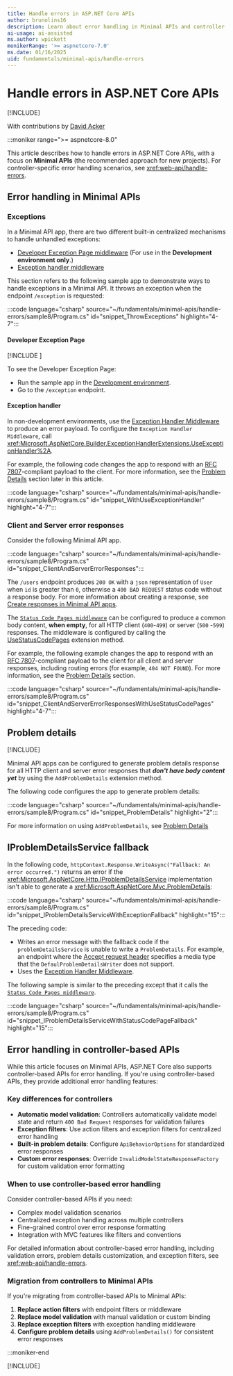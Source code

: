 ```yaml
---
title: Handle errors in ASP.NET Core APIs
author: brunolins16
description: Learn about error handling in Minimal APIs and controller-based APIs in ASP.NET Core.
ai-usage: ai-assisted
ms.author: wpickett
monikerRange: '>= aspnetcore-7.0'
ms.date: 01/16/2025
uid: fundamentals/minimal-apis/handle-errors
---
```


# Handle errors in ASP.NET Core APIs

[!INCLUDE[](~/includes/not-latest-version.md)]

With contributions by [David Acker](https://github.com/david-acker)

 :::moniker range=">= aspnetcore-8.0"

This article describes how to handle errors in ASP.NET Core APIs, with a focus on **Minimal APIs** (the recommended approach for new projects). For controller-specific error handling scenarios, see <xref:web-api/handle-errors>.

## Error handling in Minimal APIs

### Exceptions

In a Minimal API app, there are two different built-in centralized mechanisms to handle unhandled exceptions:

* [Developer Exception Page middleware](#developer-exception-page) (For use in the **Development environment only**.)
* [Exception handler middleware](#exception-handler)

This section refers to the following sample app to demonstrate ways to handle exceptions in a Minimal API. It throws an exception when the endpoint `/exception` is requested:

:::code language="csharp" source="~/fundamentals/minimal-apis/handle-errors/sample8/Program.cs" id="snippet_ThrowExceptions" highlight="4-7":::

#### Developer Exception Page

[!INCLUDE [](~/includes/developer-exception-page.md)]

To see the Developer Exception Page:

* Run the sample app in the [Development environment](xref:fundamentals/environments).
* Go to the `/exception` endpoint.

#### Exception handler

In non-development environments, use the [Exception Handler Middleware](xref:fundamentals/error-handling#exception-handler-page) to produce an error payload. To configure the `Exception Handler Middleware`, call <xref:Microsoft.AspNetCore.Builder.ExceptionHandlerExtensions.UseExceptionHandler%2A>.

For example, the following code changes the app to respond with an [RFC 7807](https://tools.ietf.org/html/rfc7807)-compliant payload to the client. For more information, see the [Problem Details](#problem-details) section later in this article.

:::code language="csharp" source="~/fundamentals/minimal-apis/handle-errors/sample8/Program.cs" id="snippet_WithUseExceptionHandler" highlight="4-7":::

### Client and Server error responses

Consider the following Minimal API app.

:::code language="csharp" source="~/fundamentals/minimal-apis/handle-errors/sample8/Program.cs" id="snippet_ClientAndServerErrorResponses":::

The `/users` endpoint produces `200 OK` with a `json` representation of `User` when `id` is greater than `0`, otherwise a `400 BAD REQUEST` status code without a response body. For more information about creating a response, see [Create responses in Minimal API apps](/aspnet/core/fundamentals/minimal-apis/responses).

The [`Status Code Pages middleware`](xref:fundamentals/error-handling#sestatuscodepages) can be configured to produce a common body content, **when empty**, for all HTTP client (`400`-`499`) or server (`500` -`599`) responses. The middleware is configured by calling the 
[UseStatusCodePages](<xref:Microsoft.AspNetCore.Builder.StatusCodePagesExtensions.UseStatusCodePages%2A>) extension method.

For example, the following example changes the app to respond with an [RFC 7807](https://tools.ietf.org/html/rfc7807)-compliant payload to the client for all client and server responses, including routing errors (for example, `404 NOT FOUND`). For more information, see the [Problem Details](#problem-details) section.

:::code language="csharp" source="~/fundamentals/minimal-apis/handle-errors/sample8/Program.cs" id="snippet_ClientAndServerErrorResponsesWithUseStatusCodePages" highlight="4-7":::

## Problem details

[!INCLUDE[](~/includes/problem-details-service.md)]

Minimal API apps can be configured to generate problem details response for all HTTP client and server error responses that ***don't have body content yet*** by using the `AddProblemDetails` extension method.

The following code configures the app to generate problem details:

:::code language="csharp" source="~/fundamentals/minimal-apis/handle-errors/sample8/Program.cs" id="snippet_ProblemDetails" highlight="2":::

For more information on using `AddProblemDetails`, see [Problem Details](/aspnet/core/fundamentals/error-handling?view=aspnetcore-7.0&preserve-view=true#pds7)

## IProblemDetailsService fallback

In the following code, `httpContext.Response.WriteAsync("Fallback: An error occurred.")` returns an error if the <xref:Microsoft.AspNetCore.Http.IProblemDetailsService> implementation isn't able to generate a <xref:Microsoft.AspNetCore.Mvc.ProblemDetails>:

:::code language="csharp" source="~/fundamentals/minimal-apis/handle-errors/sample8/Program.cs" id="snippet_IProblemDetailsServiceWithExceptionFallback" highlight="15":::

The preceding code:

* Writes an error message with the fallback code if the `problemDetailsService` is unable to write a `ProblemDetails`. For example, an endpoint where the [Accept request header](https://developer.mozilla.org/docs/Web/HTTP/Headers/Accept) specifies a media type that the `DefaulProblemDetailsWriter` does not support.
* Uses the [Exception Handler Middleware](xref:fundamentals/error-handling#exception-handler-page).

The following sample is similar to the preceding except that it calls the [`Status Code Pages middleware`](xref:fundamentals/error-handling#usestatuscodepages).

:::code language="csharp" source="~/fundamentals/minimal-apis/handle-errors/sample8/Program.cs" id="snippet_IProblemDetailsServiceWithStatusCodePageFallback" highlight="15":::

## Error handling in controller-based APIs

While this article focuses on Minimal APIs, ASP.NET Core also supports controller-based APIs for error handling. If you're using controller-based APIs, they provide additional error handling features:

### Key differences for controllers

* **Automatic model validation**: Controllers automatically validate model state and return `400 Bad Request` responses for validation failures
* **Exception filters**: Use action filters and exception filters for centralized error handling
* **Built-in problem details**: Configure `ApiBehaviorOptions` for standardized error responses
* **Custom error responses**: Override `InvalidModelStateResponseFactory` for custom validation error formatting

### When to use controller-based error handling

Consider controller-based APIs if you need:

* Complex model validation scenarios
* Centralized exception handling across multiple controllers
* Fine-grained control over error response formatting
* Integration with MVC features like filters and conventions

For detailed information about controller-based error handling, including validation errors, problem details customization, and exception filters, see <xref:web-api/handle-errors>.

### Migration from controllers to Minimal APIs

If you're migrating from controller-based APIs to Minimal APIs:

1. **Replace action filters** with endpoint filters or middleware
2. **Replace model validation** with manual validation or custom binding
3. **Replace exception filters** with exception handling middleware
4. **Configure problem details** using `AddProblemDetails()` for consistent error responses

:::moniker-end

[!INCLUDE[](~/fundamentals/minimal-apis/handle-errors/includes/handle-errors7.md)]
